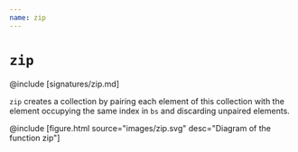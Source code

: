 ```yaml
---
name: zip
---
```


# `zip`

@include [signatures/zip.md]

`zip` creates a collection by pairing each element of this collection with the element occupying the same index in `bs` and discarding unpaired elements.

@include [figure.html source="images/zip.svg" desc="Diagram of the function zip"]
